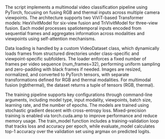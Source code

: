 The script implements a multimodal video classification pipeline using PyTorch, focusing on fusing RGB and thermal inputs across multiple camera viewpoints. The architecture supports two ViViT-based Transformer models: HexVivitModel for six-view fusion and TriVivitModel for three-view fusion. Each model processes spatiotemporal inputs encoded from sequential frames and aggregates information across modalities and viewpoints using self-attention mechanisms.

Data loading is handled by a custom VideoDataset class, which dynamically loads frames from structured directories under class-specific and viewpoint-specific subfolders. The loader enforces a fixed number of frames per video sequence (num_frames=32), performing uniform sampling and zero-padding with black frames if needed. Images are resized, normalized, and converted to PyTorch tensors, with separate transformations defined for RGB and thermal modalities. For multimodal fusion (rgbthermal), the dataset returns a tuple of tensors (RGB, thermal).

The training pipeline supports key configurations through command-line arguments, including model type, input modality, viewpoints, batch size, learning rate, and the number of epochs. The models are trained using stochastic gradient descent with cross-entropy loss. Mixed-precision training is enabled via torch.cuda.amp to improve performance and reduce memory usage. The train_model function includes a training-validation loop that tracks loss and accuracy per epoch, while evaluate_model calculates top-1 accuracy over the validation set using argmax on predicted logits.
